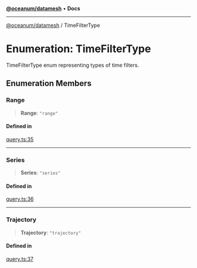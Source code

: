 [**@oceanum/datamesh**](../README.md) • **Docs**

***

[@oceanum/datamesh](../README.md) / TimeFilterType

# Enumeration: TimeFilterType

TimeFilterType enum representing types of time filters.

## Enumeration Members

### Range

> **Range**: `"range"`

#### Defined in

[query.ts:35](https://github.com/oceanum-io/oceanum-js/blob/16e7839874a87c82d4c481b562840bf7ccac2d83/packages/datamesh/src/lib/query.ts#L35)

***

### Series

> **Series**: `"series"`

#### Defined in

[query.ts:36](https://github.com/oceanum-io/oceanum-js/blob/16e7839874a87c82d4c481b562840bf7ccac2d83/packages/datamesh/src/lib/query.ts#L36)

***

### Trajectory

> **Trajectory**: `"trajectory"`

#### Defined in

[query.ts:37](https://github.com/oceanum-io/oceanum-js/blob/16e7839874a87c82d4c481b562840bf7ccac2d83/packages/datamesh/src/lib/query.ts#L37)
